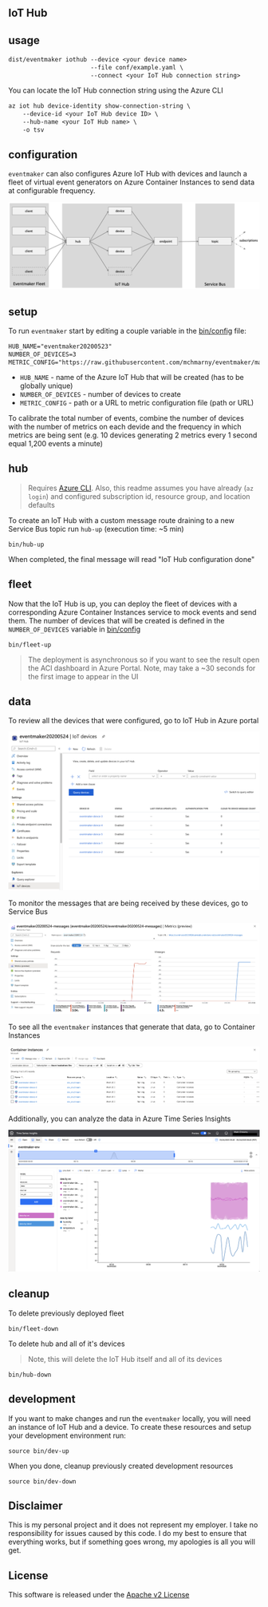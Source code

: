 ## IoT Hub 


## usage 

```shell
dist/eventmaker iothub --device <your device name>
                       --file conf/example.yaml \
                       --connect <your IoT Hub connection string>
```

You can locate the IoT Hub connection string using the Azure CLI 

```shell
az iot hub device-identity show-connection-string \
    --device-id <your IoT Hub device ID> \
    --hub-name <your IoT Hub name> \
    -o tsv
```

## configuration

`eventmaker` can also configures Azure IoT Hub with devices and launch a fleet of virtual event generators on Azure Container Instances to send data at configurable frequency. 

![](img/overview.png)

## setup

To run `eventmaker` start by editing a couple variable in the [bin/config](bin/config) file:

```shell
HUB_NAME="eventmaker20200523"
NUMBER_OF_DEVICES=3
METRIC_CONFIG="https://raw.githubusercontent.com/mchmarny/eventmaker/master/conf/thermostat.yaml"
```

* `HUB_NAME` - name of the Azure IoT Hub that will be created (has to be globally unique)
* `NUMBER_OF_DEVICES` - number of devices to create 
* `METRIC_CONFIG` - path or a URL to metric configuration file (path or URL)

To calibrate the total number of events, combine the number of devices with the number of metrics on each devide and the frequency in which metrics are being sent (e.g. 10 devices generating 2 metrics every 1 second equal 1,200 events a minute) 

## hub

> Requires [Azure CLI](https://docs.microsoft.com/en-us/cli/azure/install-azure-cli?view=azure-cli-latest). Also, this readme assumes you have already (`az login`) and configured subscription id, resource group, and location defaults

To create an IoT Hub with a custom message route draining to a new Service Bus topic run `hub-up`  (execution time: ~5 min)

```shell
bin/hub-up
```

When completed, the final message will read "IoT Hub configuration done"

## fleet 

Now that the IoT Hub is up, you can deploy the fleet of devices with a corresponding Azure Container Instances service to mock events and send them. The number of devices that will be created is defined in the `NUMBER_OF_DEVICES` variable in [bin/config](bin/config)

```shell
bin/fleet-up
```

> The deployment is asynchronous so if you want to see the result open the ACI dashboard in Azure Portal. Note, may take a ~30 seconds for the first image to appear in the UI


## data 

To review all the devices that were configured, go to IoT Hub in Azure portal

![](img/az-iothub-devices.png)

To monitor the messages that are being received by these devices, go to Service Bus

![](img/az-bus-messages.png)

To see all the `eventmaker` instances that generate that data, go to Container Instances 

![](img/az-aci-instances.png)

Additionally, you can analyze the data in Azure Time Series Insights

![](img/az-timeseries-insights.png)


## cleanup 

To delete previously deployed fleet

```shell
bin/fleet-down
```

To delete hub and all of it's devices

> Note, this will delete the IoT Hub itself and all of its devices 

```shell
bin/hub-down
```

## development 

If you want to make changes and run the `eventmaker` locally, you will need an instance of IoT Hub and a device. To create these resources and setup your development environment run:

```shell
source bin/dev-up
```

When you done, cleanup previously created development resources 

```shell
source bin/dev-down
```

## Disclaimer

This is my personal project and it does not represent my employer. I take no responsibility for issues caused by this code. I do my best to ensure that everything works, but if something goes wrong, my apologies is all you will get.

## License
This software is released under the [Apache v2 License](../LICENSE)


